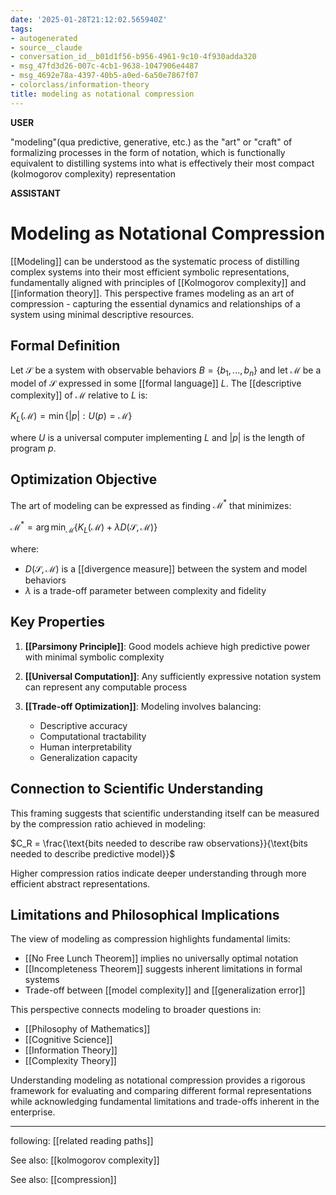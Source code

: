 ```yaml
---
date: '2025-01-28T21:12:02.565940Z'
tags:
- autogenerated
- source__claude
- conversation_id__b01d1f56-b956-4961-9c10-4f930adda320
- msg_47fd3d26-007c-4cb1-9638-1047906e4487
- msg_4692e78a-4397-40b5-a0ed-6a50e7867f07
- colorclass/information-theory
title: modeling as notational compression
---
```


**USER**

"modeling"(qua predictive, generative, etc.) as the "art" or "craft" of formalizing processes in the form of notation, which is functionally equivalent to distilling systems into what is effectively their most compact (kolmogorov complexity) representation


**ASSISTANT**

# Modeling as Notational Compression

[[Modeling]] can be understood as the systematic process of distilling complex systems into their most efficient symbolic representations, fundamentally aligned with principles of [[Kolmogorov complexity]] and [[information theory]]. This perspective frames modeling as an art of compression - capturing the essential dynamics and relationships of a system using minimal descriptive resources.

## Formal Definition

Let $\mathcal{S}$ be a system with observable behaviors $B = \{b_1, ..., b_n\}$ and let $\mathcal{M}$ be a model of $\mathcal{S}$ expressed in some [[formal language]] $L$. The [[descriptive complexity]] of $\mathcal{M}$ relative to $L$ is:

$K_L(\mathcal{M}) = \min\{|p| : U(p) = \mathcal{M}\}$

where $U$ is a universal computer implementing $L$ and $|p|$ is the length of program $p$.

## Optimization Objective

The art of modeling can be expressed as finding $\mathcal{M}^*$ that minimizes:

$\mathcal{M}^* = \arg\min_{\mathcal{M}} \{K_L(\mathcal{M}) + \lambda D(\mathcal{S}, \mathcal{M})\}$

where:
- $D(\mathcal{S}, \mathcal{M})$ is a [[divergence measure]] between the system and model behaviors
- $\lambda$ is a trade-off parameter between complexity and fidelity

## Key Properties

1. **[[Parsimony Principle]]**: Good models achieve high predictive power with minimal symbolic complexity

2. **[[Universal Computation]]**: Any sufficiently expressive notation system can represent any computable process

3. **[[Trade-off Optimization]]**: Modeling involves balancing:
   - Descriptive accuracy
   - Computational tractability 
   - Human interpretability
   - Generalization capacity

## Connection to Scientific Understanding

This framing suggests that scientific understanding itself can be measured by the compression ratio achieved in modeling:

$C_R = \frac{\text{bits needed to describe raw observations}}{\text{bits needed to describe predictive model}}$

Higher compression ratios indicate deeper understanding through more efficient abstract representations.

## Limitations and Philosophical Implications

The view of modeling as compression highlights fundamental limits:
- [[No Free Lunch Theorem]] implies no universally optimal notation
- [[Incompleteness Theorem]] suggests inherent limitations in formal systems
- Trade-off between [[model complexity]] and [[generalization error]]

This perspective connects modeling to broader questions in:
- [[Philosophy of Mathematics]]
- [[Cognitive Science]] 
- [[Information Theory]]
- [[Complexity Theory]]

Understanding modeling as notational compression provides a rigorous framework for evaluating and comparing different formal representations while acknowledging fundamental limitations and trade-offs inherent in the enterprise.


---


following: [[related reading paths]]

See also: [[kolmogorov complexity]]


See also: [[compression]]